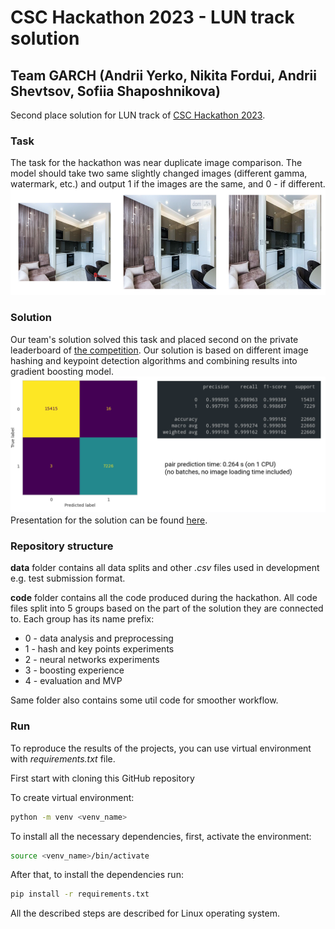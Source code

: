 # CSC Hackathon 2023 - LUN track solution
## Team GARCH (Andrii Yerko, Nikita Fordui, Andrii Shevtsov, Sofiia Shaposhnikova)
Second place solution for LUN track of [CSC Hackathon 2023](https://csc23.hackathon.expert/).
### Task
The task for the hackathon was near duplicate image comparison. The model should take two same slightly changed images (different gamma, watermark, etc.) and output 1 if the images are the same, and 0 - if different.
![img1.png](./img1.png)
### Solution
Our team's solution solved this task and placed second on the private leaderboard of [the competition](https://www.kaggle.com/competitions/copy-of-csc-hackathon-2023-lunua-task-2). Our solution is based on different image hashing and keypoint detection algorithms and combining results into gradient boosting model.
![img2.png](./img2.png)
Presentation for the solution can be found [here](./presentation.pdf).

### Repository structure

**data**  folder contains all data splits and other *.csv* files used in development e.g. test submission format. 

**code** folder contains all the code produced during the hackathon. All code files split into 5 groups based on the part of the solution they are connected to. Each group has its name prefix:
- 0 - data analysis and preprocessing
- 1 - hash and key points experiments
- 2 - neural networks experiments
- 3 - boosting experience
- 4 - evaluation and MVP

Same folder also contains some util code for smoother workflow.

### Run

To reproduce the results of the projects, you can use virtual environment with *requirements.txt* file. 

First start with cloning this GitHub repository

To create virtual environment:
```bash
python -m venv <venv_name>
```

To install all the necessary dependencies, first, activate the environment:
```bash
source <venv_name>/bin/activate
```

After that, to install the dependencies run:
```bash
pip install -r requirements.txt
```

All the described steps are described for Linux operating system.
